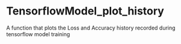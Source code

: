 # TensorflowModel_plot_history
A function that plots the Loss and Accuracy history recorded during tensorflow model training
